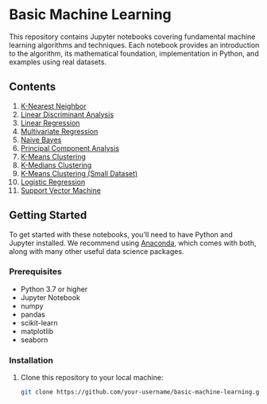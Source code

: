 # Basic Machine Learning

This repository contains Jupyter notebooks covering fundamental machine learning algorithms and techniques. Each notebook provides an introduction to the algorithm, its mathematical foundation, implementation in Python, and examples using real datasets.

## Contents

1. [K-Nearest Neighbor](K-nearest%20neighbor.ipynb)
2. [Linear Discriminant Analysis](LINEAR%20DISCRIMINANT%20ANALYSIS.ipynb)
3. [Linear Regression](Linear%20Regression.ipynb)
4. [Multivariate Regression](Multivariate%20regression.ipynb)
5. [Naive Bayes](Naive%20bayes.ipynb)
6. [Principal Component Analysis](Principal%20Component%20Analysis.ipynb)
7. [K-Means Clustering](k-means.ipynb)
8. [K-Medians Clustering](k-medians.ipynb)
9. [K-Means Clustering (Small Dataset)](k_means%20small.ipynb)
10. [Logistic Regression](logistic%20regression.ipynb)
11. [Support Vector Machine](support%20vector%20machine.ipynb)

## Getting Started

To get started with these notebooks, you'll need to have Python and Jupyter installed. We recommend using [Anaconda](https://www.anaconda.com/products/distribution), which comes with both, along with many other useful data science packages.

### Prerequisites

- Python 3.7 or higher
- Jupyter Notebook
- numpy
- pandas
- scikit-learn
- matplotlib
- seaborn

### Installation

1. Clone this repository to your local machine:

   ```sh
   git clone https://github.com/your-username/basic-machine-learning.git
